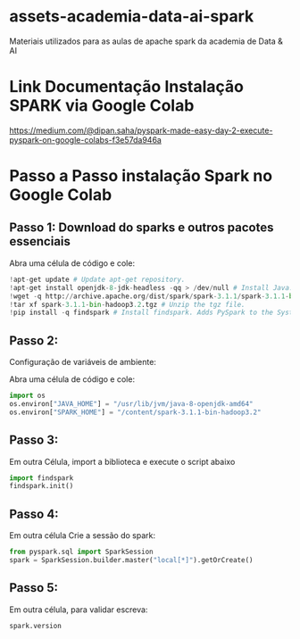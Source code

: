 # assets-academia-data-ai-spark
Materiais utilizados para as aulas de apache spark da academia de Data & AI

# Link Documentação Instalação SPARK via Google Colab
https://medium.com/@dipan.saha/pyspark-made-easy-day-2-execute-pyspark-on-google-colabs-f3e57da946a

# Passo a Passo instalação Spark no Google Colab

## Passo 1: Download do sparks e outros pacotes essenciais

Abra uma célula de código e cole:
```python
!apt-get update # Update apt-get repository.
!apt-get install openjdk-8-jdk-headless -qq > /dev/null # Install Java.
!wget -q http://archive.apache.org/dist/spark/spark-3.1.1/spark-3.1.1-bin-hadoop3.2.tgz # Download Apache Sparks.
!tar xf spark-3.1.1-bin-hadoop3.2.tgz # Unzip the tgz file.
!pip install -q findspark # Install findspark. Adds PySpark to the System path during runtime.
```

## Passo 2:
Configuração de variáveis de ambiente:

Abra uma célula de código e cole:

```python
import os
os.environ["JAVA_HOME"] = "/usr/lib/jvm/java-8-openjdk-amd64"
os.environ["SPARK_HOME"] = "/content/spark-3.1.1-bin-hadoop3.2"
```

## Passo 3:
Em outra Célula, import a biblioteca e execute o script abaixo
```python
import findspark
findspark.init()
```

## Passo 4:
Em outra célula
Crie a sessão do spark:

```python
from pyspark.sql import SparkSession
spark = SparkSession.builder.master("local[*]").getOrCreate()
```

## Passo 5:
Em outra célula, para validar escreva:

```python
spark.version
```
